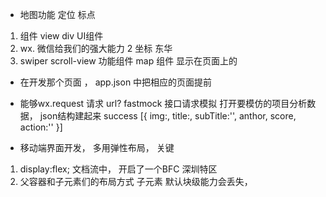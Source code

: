 - 地图功能 定位 标点
 1. 组件
    view div UI组件
 2. wx.  微信给我们的强大能力
    2   坐标  东华 
 3. swiper  scroll-view  功能组件
    map  组件  显示在页面上的

- 在开发那个页面 ， app.json 中把相应的页面提前
- 能够wx.request 请求 url? fastmock  接口请求模拟 
 打开要模仿的项目分析数据， json结构建起来
    success 
    [{
        img:,
        title:,
        subTitle:'',
        anthor,
        score,
        action:''
    }]

- 移动端界面开发， 多用弹性布局， 关键
 1. display:flex; 文档流中， 开启了一个BFC 深圳特区
 2. 父容器和子元素们的布局方式
   子元素 默认块级能力会丢失， 